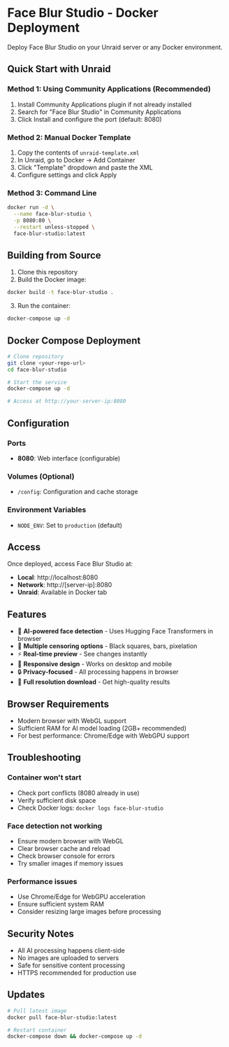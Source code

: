 # Face Blur Studio - Docker Deployment

Deploy Face Blur Studio on your Unraid server or any Docker environment.

## Quick Start with Unraid

### Method 1: Using Community Applications (Recommended)
1. Install Community Applications plugin if not already installed
2. Search for "Face Blur Studio" in Community Applications
3. Click Install and configure the port (default: 8080)

### Method 2: Manual Docker Template
1. Copy the contents of `unraid-template.xml`
2. In Unraid, go to Docker → Add Container
3. Click "Template" dropdown and paste the XML
4. Configure settings and click Apply

### Method 3: Command Line
```bash
docker run -d \
  --name face-blur-studio \
  -p 8080:80 \
  --restart unless-stopped \
  face-blur-studio:latest
```

## Building from Source

1. Clone this repository
2. Build the Docker image:
```bash
docker build -t face-blur-studio .
```

3. Run the container:
```bash
docker-compose up -d
```

## Docker Compose Deployment

```bash
# Clone repository
git clone <your-repo-url>
cd face-blur-studio

# Start the service
docker-compose up -d

# Access at http://your-server-ip:8080
```

## Configuration

### Ports
- **8080**: Web interface (configurable)

### Volumes (Optional)
- `/config`: Configuration and cache storage

### Environment Variables
- `NODE_ENV`: Set to `production` (default)

## Access
Once deployed, access Face Blur Studio at:
- **Local**: http://localhost:8080
- **Network**: http://[server-ip]:8080
- **Unraid**: Available in Docker tab

## Features
- 🎯 **AI-powered face detection** - Uses Hugging Face Transformers in browser
- 🎨 **Multiple censoring options** - Black squares, bars, pixelation
- ⚡ **Real-time preview** - See changes instantly
- 📱 **Responsive design** - Works on desktop and mobile
- 🔒 **Privacy-focused** - All processing happens in browser
- 💾 **Full resolution download** - Get high-quality results

## Browser Requirements
- Modern browser with WebGL support
- Sufficient RAM for AI model loading (2GB+ recommended)
- For best performance: Chrome/Edge with WebGPU support

## Troubleshooting

### Container won't start
- Check port conflicts (8080 already in use)
- Verify sufficient disk space
- Check Docker logs: `docker logs face-blur-studio`

### Face detection not working
- Ensure modern browser with WebGL
- Clear browser cache and reload
- Check browser console for errors
- Try smaller images if memory issues

### Performance issues
- Use Chrome/Edge for WebGPU acceleration
- Ensure sufficient system RAM
- Consider resizing large images before processing

## Security Notes
- All AI processing happens client-side
- No images are uploaded to servers
- Safe for sensitive content processing
- HTTPS recommended for production use

## Updates
```bash
# Pull latest image
docker pull face-blur-studio:latest

# Restart container
docker-compose down && docker-compose up -d
```